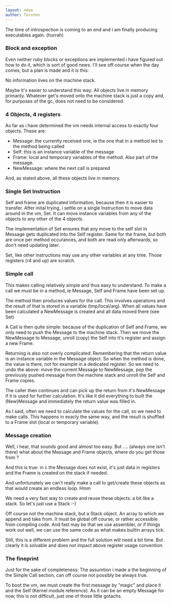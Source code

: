 ```yaml
---
layout: news
author: Torsten
---
```


The time of introspection is coming to an end and i am finally producing executables again. (hurrah)

### Block and exception

Even neither ruby blocks or exceptions are implemented i have figured out how to do it, which is sort of good news. 
I'll see off course when the day comes, but a plan is made and it is this:

No information lives on the machine stack.

Maybe it's easier to understand this way: All objects live in memory primarily. Whatever get's moved onto the machine
stack is just a copy and, for purposes of the gc, does not need to be considered.

### 4 Objects, 4 registers

As far as i have determined the vm needs internal access to exactly four objects. These are:

- Message: the currently received one, ie the one that in a method led to the method being called
- Self: this is an instance variable of the message
- Frame: local and temporary variables of the method. Also part of the message.
- NewMessage: where the next call is prepared

And, as stated above, all these objects live in memory.

### Single Set Instruction

Self and frame are duplicated information, because then it is easier to transfer. After inital trying, i settle on a 
single Instruction to move data around in the vm, Set. It can move instance variables from any of the objects to any
other of the 4 objects.

The implementation of Set ensures that any move to the self slot in Message gets duplicated into the Self register. Same
for the frame, but both are once per method occurances, and both are read only afterwards, so don't need updating later.

Set, like other instructions may use any other variables at any time. Those registers (r4 and up) are scratch. 

### Simple call

This makes calling relatively simple and thus easy to understand. To make a call we must be in a method, ie Message, 
Self and Frame have been set up. 

The method then produces values for the call. This involves operations and the result of that is stored in a variable 
(tmp/local/arg). When all values have been calculated a NewMessage is created and all data moved there (see Set)

A Call is then quite simple: because of the duplication of Self and Frame, we only need to push the Message to the 
machine stack. Then we move the NewMessage to Message, unroll (copy) the Self into it's register and assign a new
Frame.

Returning is also not overly complicated: Remembering that the return value is an instance variable in the 
Message object. So when the method is done, the value is there, not for example in a dedicated register.
So we need to undo the above: move the current Message to NewMessage, pop the previously pushed message from the 
machine stack and unroll the Self and Frame copies.

The caller then continues and can pick up the return from it's NewMessage if it is used for further calculation. 
It's like it did everything to built the (New)Message and immediately the return value was filled in.

As I said, often we need to calculate the values for the call, so we need to make calls. This happens in exacly the same
way, and the result is shuffled to a Frame slot (local or temporary variable).

### Message creation

Well, i hear, that sounds good and almost too easy. But .... (always one isn't there) what about the Message and Frame
objects, where do you get those from ?

And this is true: in c the Message does not exist, it's just data in registers and the Frame is created on the stack if
needed.

And unfortunately we can't really make a call to get/create these objects as that would create an endless loop. Hmm

We need a very fast way to create and reuse these objects: a bit like a stack. So let's just use a Stack :-)

Off course not the machine stack, but a Stack object. An array to which we append and take from. 
It must be global off course, or rather accessible from compiling code. And fast may be that we use assembler, or
if things work out well, we can use the same code as what makes builtin arrays tick.

Still, this is a different problem and the full solution will need a bit time. But clearly it is solvable and does
not impact above register usage convention.

### The fineprint

Just for the sake of completeness: The assumtion i made a the beginning of the Simple Call section, can off course not
possibly be always true.

To boot the vm, we must create the first message by "magic" and place it and the Self (Kernel module reference).
As it can be an empty Message for now, this is not difficult, just one of those little gotachs.
